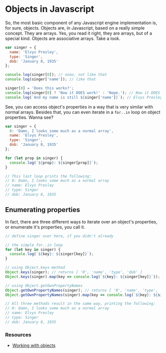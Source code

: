 # Objects in Javascript

So, the most basic component of any Javascript engine implementation is, for
sure, objects. Objects are, in Javascript, based on a really simple
concept. They are arrays. Yes, you read it right, they are arrays, but of a
special kind. Objects are associative arrays. Take a look.

```js
var singer = {
  name: 'Elvys Presley',
  type: 'Singer',
  dob: 'January 8, 1935'
};

console.log(singer[0]); // nooo, not like that
console.log(singer['name']); // like that

singer[0] = 'Does this works?';
console.log(singer[0] ? 'Now it DOES work!' : 'Nope.'); // Now it DOES work!
console.log(`And my name is still ${singer['name']}`); // Elvys Presley
```

See, you can access object's properties in a way that is very similar with
normal arrays. Besides that, you can even iterate in a `for..in` loop on object
properties. Wanna see?

```js
var singer = {
  0: 'Damn, I looks some much as a normal array',
  name: 'Elvys Presley',
  type: 'Singer',
  dob: 'January 8, 1935'
};

for (let prop in singer) {
  console.log(`${prop}: ${singer[prop]}`);
}

// This last loop prints the following:
// 0: Damn, I looks some much as a normal array
// name: Elvys Presley
// type: Singer
// dob: January 8, 1935
```

## Enumerating properties

In fact, there are three different ways to iterate over an object's properties,
or enumerate it's properties, you call it.

```js
// define singer over here, if you didn't already

// the simple for..in loop
for (let key in singer) {
  console.log(`${key}: ${singer[key]}`);
}

// using Object.keys method
Object.keys(singer); // returns [ '0', 'name', 'type', 'dob' ]
Object.keys(singer).map(key => console.log(`${key}: ${singer[key]}`));

// using Object.getOwnPropertyNames
Object.getOwnPropertyNames(singer); // returns [ '0', 'name', 'type', 'dob' ]
Object.getOwnPropertyNames(singer).map(key => console.log(`${key}: ${singer[key]}`));

// All three methods result in the same way, printing the following:
// 0: Damn, I looks some much as a normal array
// name: Elvys Presley
// type: Singer
// dob: January 8, 1935
```

### Resources

- [Working with objects](https://developer.mozilla.org/en-US/docs/Web/JavaScript/Guide/Working_with_Objects)
